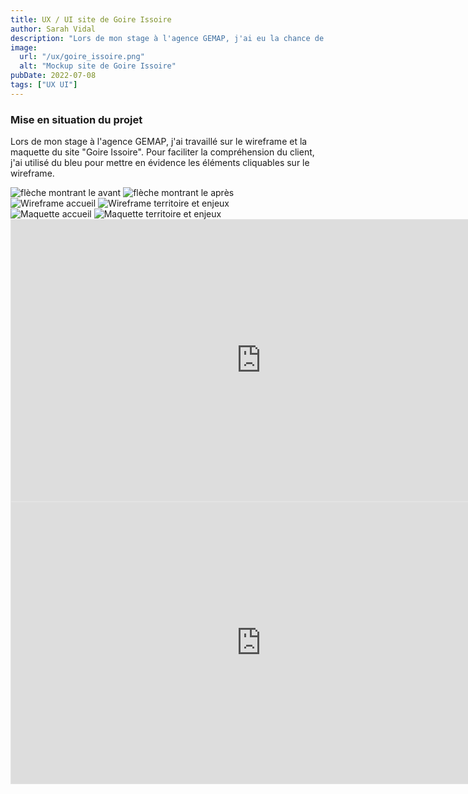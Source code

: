```yaml
---
title: UX / UI site de Goire Issoire
author: Sarah Vidal
description: "Lors de mon stage à l'agence GEMAP, j'ai eu la chance de travailler sur"
image:
  url: "/ux/goire_issoire.png"
  alt: "Mockup site de Goire Issoire"
pubDate: 2022-07-08
tags: ["UX UI"]
---
```


<section class="flex flex-col gap-28 px-4">

  <section class="flex flex-col items-center">
    <div class="flex flex-col gap-6 py-6 justify-center items-center w-full sm:w-2/3">
      <h3 class="text-2xl sm:text-4xl font-passion text-center">Mise en situation du projet</h3>
      <p class="text-base sm:text-xl text-center">
        Lors de mon stage à l'agence GEMAP, j'ai travaillé sur le wireframe et la maquette du site "Goire Issoire". Pour faciliter la compréhension du client, j'ai utilisé du bleu pour mettre en évidence les éléments cliquables sur le wireframe.
      </p>
    </div>
  </section>

  <section class="grid grid-cols-1 md:grid-cols-2 gap-16 pb-16 relative">
    <img class="absolute lg:w-32 xl:w-40 bottom-full pb-4 right-[85%] hidden md:block" src="/projet_goire-issoire/fleche-avant.svg" alt="flèche montrant le avant">
    <img class="absolute lg:w-32 xl:w-40 bottom-full pb-4 left-[85%] hidden md:block" src="/projet_goire-issoire/fleche-apres.svg" alt="flèche montrant le après">
    <div class="flex flex-col gap-8">
      <img class="w-full" src="/projet_goire-issoire/accueil.PNG" alt="Wireframe accueil">
      <img class="w-full" src="/projet_goire-issoire/territoire-enjeux.PNG" alt="Wireframe territoire et enjeux">
    </div>
    <div class="flex flex-col gap-8">
      <img class="w-full" src="/projet_goire-issoire/maquette-accueil.png" alt="Maquette accueil">
      <img class="w-full" src="/projet_goire-issoire/maquette-territoire-enjeux.PNG" alt="Maquette territoire et enjeux">
    </div>
  </section>

  <section class="flex flex-col md:flex-row justify-center items-center gap-8">
    <iframe
      class="w-full md:w-2/3 lg:w-1/2"
      style="border: 1px solid rgba(0, 0, 0, 0.1);"
      width="800"
      height="450"
      src="https://embed.figma.com/proto/j1NUq3DeIOdQbD3beRmSZE/Goire-Issoire?node-id=2-292&scaling=scale-down-width&content-scaling=fixed&page-id=0%3A1&starting-point-node-id=2%3A292&embed-host=share"
      allowfullscreen>
    </iframe>
    <iframe
      class="w-full md:w-2/3 lg:w-1/2"
      style="border: 1px solid rgba(0, 0, 0, 0.1);"
      width="800"
      height="450"
      src="https://embed.figma.com/proto/j1NUq3DeIOdQbD3beRmSZE/Goire-Issoire?node-id=139-4320&scaling=scale-down-width&content-scaling=fixed&page-id=139%3A1802&starting-point-node-id=139%3A4320&embed-host=share"
      allowfullscreen>
    </iframe>
  </section>
</section>

